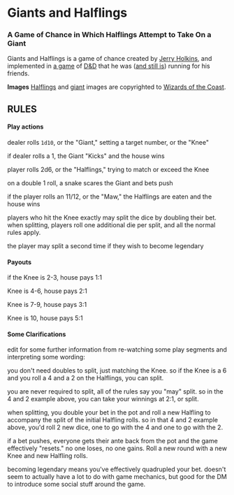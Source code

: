 # Giants and Halflings
### A Game of Chance in Which Halflings Attempt to Take On a Giant
Giants and Halflings is a game of chance created by [Jerry Holkins][1], and implemented in [a game][2] of [D&D][3] that he was ([and still is][4]) running for his friends.


**Images**
[Halflings][5] and [giant][6] images are copyrighted to [Wizards of the Coast][7].

## RULES

#### Play actions
dealer rolls `1d10`, or the "Giant," setting a target number, or the "Knee"

if dealer rolls a 1, the Giant "Kicks" and the house wins

player rolls 2d6, or the "Halflings," trying to match or exceed the Knee

on a double 1 roll, a snake scares the Giant and bets push

if the player rolls an 11/12, or the "Maw," the Halflings are eaten and the house wins

players who hit the Knee exactly may split the dice by doubling their bet. when splitting, players roll one additional die per split, and all the normal rules apply.

the player may split a second time if they wish to become legendary


#### Payouts
if the Knee is 2-3, house pays 1:1

Knee is 4-6, house pays 2:1

Knee is 7-9, house pays 3:1

Knee is 10, house pays 5:1

#### Some Clarifications
edit for some further information from re-watching some play segments and interpreting some wording:

you don't need doubles to split, just matching the Knee. so if the Knee is a 6 and you roll a 4 and a 2 on the Halflings, you can split.

you are never required to split, all of the rules say you "may" split. so in the 4 and 2 example above, you can take your winnings at 2:1, or split.

when splitting, you double your bet in the pot and roll a new Halfling to accompany the split of the initial Halfling rolls. so in that 4 and 2 example above, you'd roll 2 new dice, one to go with the 4 and one to go with the 2.

if a bet pushes, everyone gets their ante back from the pot and the game effectively "resets." no one loses, no one gains. Roll a new round with a new Knee and new Halfling rolls.

becoming legendary means you've effectively quadrupled your bet. doesn't seem to actually have a lot to do with game mechanics, but good for the DM to introduce some social stuff around the game.

<!-- How I made it and how to run it -->
<!-- How do I do an MIT license -->

[1]: https://en.wikipedia.org/wiki/Jerry_Holkins
[2]: https://www.youtube.com/watch?v=PrVPrdPpz5g&list=PLjZRIC6PMEFkWSAyAcwsiqCIbKXe9lMoF&index=16
[3]: (https://www.youtube.com/watch?v=PrVPrdPpz5g&list=PLjZRIC6PMEFkWSAyAcwsiqCIbKXe9lMoF&index=16) 
[4]: http://www.acq-inc.com/cteam/video/2
[5]: public/halflings.jpg
[6]: public/giant.jpg
[7]: https://company.wizards.com/
